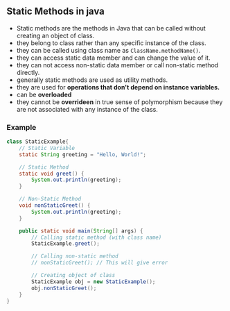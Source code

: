 ## Static Methods in java
- Static methods are the methods in Java that can be called without creating an object of class.
- they belong to class rather than any specific instance of the class.
- they can be called using class name as `ClassName.methodName()`.
- they can access static data member and can change the value of it.
- they can not access non-static data member or call non-static method directly.
- generally static methods are used as utility methods.
- they are used for **operations that don't depend on instance variables.**
- can be **overloaded**
- they cannot be **overrideen** in true sense of polymorphism because they are not associated with any instance of the class.

### Example
```java
class StaticExample{
    // Static Variable
    static String greeting = "Hello, World!";

    // Static Method
    static void greet() {
        System.out.println(greeting);
    }

    // Non-Static Method
    void nonStaticGreet() {
        System.out.println(greeting);
    }

    public static void main(String[] args) {
        // Calling static method (with class name)
        StaticExample.greet();

        // Calling non-static method
        // nonStaticGreet(); // This will give error

        // Creating object of class
        StaticExample obj = new StaticExample();
        obj.nonStaticGreet();
    }
}
```